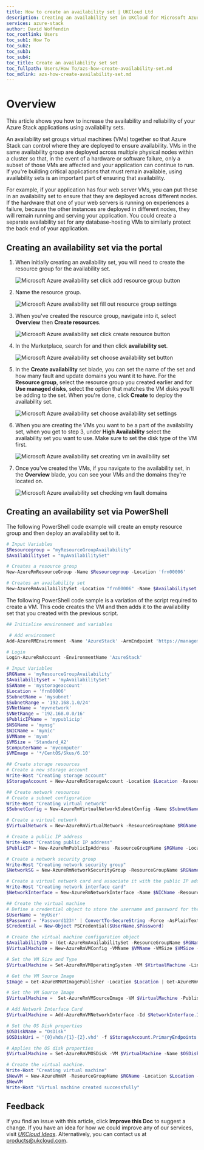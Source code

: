 ```yaml
---
title: How to create an availability set | UKCloud Ltd
description: Creating an availability set in UKCloud for Microsoft Azure
services: azure-stack
author: David Woffendin
toc_rootlink: Users
toc_sub1: How To
toc_sub2: 
toc_sub3:
toc_sub4:
toc_title: Create an availability set set
toc_fullpath: Users/How To/azs-how-create-availability-set.md
toc_mdlink: azs-how-create-availability-set.md
---
```


# Overview

This article shows you how to increase the availability and reliability of your Azure Stack applications using availability sets.

An availability set groups virtual machines (VMs) together so that Azure Stack can control where they are deployed to ensure availability. VMs in the same availability group are deployed across multiple physical nodes within a cluster so that, in the event of a hardware or software failure, only a subset of those VMs are affected and your application can continue to run. If you're building critical applications that must remain available, using availability sets is an important part of ensuring that availability.

For example, if your application has four web server VMs, you can put these in an availability set to ensure that they are deployed across different nodes. If the hardware that one of your web servers is running on experiences a failure, because the other instances are deployed in different nodes, they will remain running and serving your application. You could create a separate availability set for any database-hosting VMs to similarly protect the back end of your application.

## Creating an availability set via the portal

1. When initially creating an availability set, you will need to create the resource group for the availability set.

    ![Microsoft Azure availability set click add resource group button](images/azs-portal-create-availability-set1.png)

2. Name the resource group.

    ![Microsoft Azure availability set fill out resource group settings](images/azs-portal-create-availability-set2.png)

3. When you've created the resource group, navigate into it, select **Overview** then **Create resources**.

    ![Microsoft Azure availability set click create resource button](images/azs-portal-create-availability-set3.png)

4. In the Marketplace, search for and then click **availability set**.

    ![Microsoft Azure availability set choose availability set button](images/azs-portal-create-availability-set4.png)

5. In the **Create availability** set blade, you can set the name of the set and how many fault and update domains you want it to have. For the **Resource group**, select the resource group you created earlier and for **Use managed disks**, select the option that matches the VM disks you'll be adding to the set. When you're done, click **Create** to deploy the availability set.

    ![Microsoft Azure availability set choose availability set settings](images/azs-portal-create-availability-set5.png)

6. When you are creating the VMs you want to be a part of the availability set, when you get to step 3, under **High Availability** select the availability set you want to use. Make sure to set the disk type of the VM first.

    ![Microsoft Azure availability set creating vm in availbility set](images/azs-portal-create-availability-set6.png)

7. Once you've created the VMs, if you navigate to the availability set, in the **Overview** blade, you can see your VMs and the domains they're located on.

    ![Microsoft Azure availability set checking vm fault domains](images/azs-portal-create-availability-set7.png)

## Creating an availability set via PowerShell

The following PowerShell code example will create an empty resource group and then deploy an availability set to it.

```PowerShell
# Input Variables
$Resourcegroup = "myResourceGroupAvailability"
$Availabilityset = "myAvailabilitySet"

# Creates a resource group
New-AzureRmResourceGroup -Name $Resourcegroup -Location 'frn00006'

# Creates an availability set
New-AzureRmAvailabilitySet -Location "frn00006" -Name $Availabilityset -ResourceGroupName $Resourcegroup -Sku classic -PlatformFaultDomainCount 2   -PlatformUpdateDomainCount 2  
```

The following PowerShell code sample is a variation of the script required to create a VM. This code creates the VM and then adds it to the availability set that you created with the previous script.

```PowerShell
## Initialise environment and variables

 # Add environment
Add-AzureRMEnvironment -Name 'AzureStack' -ArmEndpoint 'https://management.frn00006.azure.ukcloud.com'

# Login
Login-AzureRmAccount -EnvironmentName 'AzureStack'

# Input Variables
$RGName = 'myResourceGroupAvailability'
$Availabilityset = 'myAvailabilitySet'
$SAName = 'mystorageaccount'
$Location = 'frn00006'
$SubnetName = 'mysubnet'
$SubnetRange = '192.168.1.0/24'
$VNetName = 'myvnetwork'
$VNetRange = '192.168.0.0/16'
$PublicIPName = 'mypublicip'
$NSGName = 'mynsg'
$NICName = 'mynic'
$VMName = 'myvm'
$VMSize = 'Standard_A2'
$ComputerName = 'mycomputer'
$VMImage = '*/CentOS/Skus/6.10'

## Create storage resources
# Create a new storage account
Write-Host "Creating storage account"
$StorageAccount = New-AzureRmStorageAccount -Location $Location -ResourceGroupName $RGName -Type 'Standard_LRS' -Name $SAName

## Create network resources
# Create a subnet configuration
Write-Host "Creating virtual network"
$SubnetConfig = New-AzureRmVirtualNetworkSubnetConfig -Name $SubnetName -AddressPrefix $SubnetRange

# Create a virtual network
$VirtualNetwork = New-AzureRmVirtualNetwork -ResourceGroupName $RGName -Location $Location -Name $VNetName -AddressPrefix $VNetRange -Subnet $SubnetConfig

# Create a public IP address
Write-Host "Creating public IP address"
$PublicIP = New-AzureRmPublicIpAddress -ResourceGroupName $RGName -Location $Location -AllocationMethod 'Dynamic' -Name $PublicIPName

# Create a network security group
Write-Host "Creating network security group"
$NetworkSG = New-AzureRmNetworkSecurityGroup -ResourceGroupName $RGName -Location $Location -Name $NSGName

# Create a virtual network card and associate it with the public IP address and NSG
Write-Host "Creating network interface card"
$NetworkInterface = New-AzureRmNetworkInterface -Name $NICName -ResourceGroupName $RGName -Location $Location -SubnetId $VirtualNetwork.Subnets[0].Id -PublicIpAddressId $PublicIP.Id -NetworkSecurityGroupId $NetworkSG.Id

## Create the virtual machine
# Define a credential object to store the username and password for the virtual machine
$UserName = 'myUser'
$Password = 'Password123!' | ConvertTo-SecureString -Force -AsPlainText
$Credential = New-Object PSCredential($UserName,$Password)

# Create the virtual machine configuration object
$AvailabilityID = (Get-AzureRmAvailabilitySet -ResourceGroupName $RGName -Name $Availabilityset).Id
$VirtualMachine = New-AzureRmVMConfig -VMName $VMName -VMSize $VMSize -AvailabilitySetID $AvailabilityID

# Set the VM Size and Type
$VirtualMachine = Set-AzureRmVMOperatingSystem -VM $VirtualMachine -Linux -ComputerName $ComputerName -Credential $Credential

# Get the VM Source Image
$Image = Get-AzureRMVMImagePublisher -Location $Location | Get-AzureRmVMImageOffer | Get-AzureRmVMImageSku | Where-Object {$_.Id -like $VMImage}

# Set the VM Source Image
$VirtualMachine =  Set-AzureRmVMSourceImage -VM $VirtualMachine -PublisherName $Image.PublisherName -Offer $Image.Offer -Skus $Image.Skus -Version 'latest'

# Add Network Interface Card
$VirtualMachine = Add-AzureRmVMNetworkInterface -Id $NetworkInterface.Id -VM $VirtualMachine

# Set the OS Disk properties
$OSDiskName = "OsDisk"
$OSDiskUri = '{0}vhds/{1}-{2}.vhd' -f $StorageAccount.PrimaryEndpoints.Blob.ToString(), $VMName.ToLower(), $OSDiskName

# Applies the OS disk properties
$VirtualMachine = Set-AzureRmVMOSDisk -VM $VirtualMachine -Name $OSDiskName -VhdUri $OSDiskUri -CreateOption FromImage

# Create the virtual machine.
Write-Host "Creating virtual machine"
$NewVM = New-AzureRmVM -ResourceGroupName $RGName -Location $Location -VM $VirtualMachine
$NewVM
Write-Host "Virtual machine created successfully"
```

## Feedback

 If you find an issue with this article, click **Improve this Doc** to suggest a change. If you have an idea for how we could improve any of our services, visit [*UKCloud Ideas*](https://ideas.ukcloud.com). Alternatively, you can contact us at <products@ukcloud.com>.
